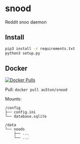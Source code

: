# snood
Reddit snoo daemon

## Install
```bash
pip3 install -r requirements.txt
python3 setup.py
```

## Docker 

[![Docker Pulls](https://img.shields.io/docker/pulls/au5ton/snood)](https://hub.docker.com/r/au5ton/snood)

Pull: `docker pull au5ton/snood`

Mounts:

```
/config
├── config.ini
└── database.sqlite

/data
└── noods
    ├── ...
    └── ...
```